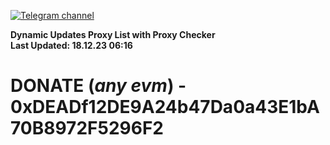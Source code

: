 [![Telegram channel](https://img.shields.io/endpoint?url=https://runkit.io/damiankrawczyk/telegram-badge/branches/master?url=https://t.me/n4z4v0d)](https://t.me/n4z4v0d) 

**Dynamic Updates Proxy List with Proxy Checker**  
**Last Updated: 18.12.23 06:16**

# DONATE (_any evm_) - 0xDEADf12DE9A24b47Da0a43E1bA70B8972F5296F2

